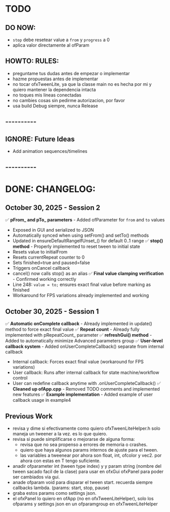 # TODO

## DO NOW:

- `stop` debe resetear value a `from` y `progress` a 0
- aplica valor directamente al ofParam


## HOWTO: RULES:

- preguntame tus dudas antes de empezar o implementar
- hazme propuestas antes de implementar
- no tocar ofxTweenLite, ya que la classe main no es hecha por mi y quiero mantener la dependencia intacta
- no toques mis lineas conectadas
- no cambies cosas sin pedirme autorizacion, por favor
- usa build Debug siempre, nunca Release

## ----------

## IGNORE: Future Ideas

- Add animation sequences/timelines

## ----------

# DONE: CHANGELOG:

## October 30, 2025 - Session 2

✅ **pFrom_ and pTo_ parameters** - Added ofParameter<T> for `from` and `to` values
  - Exposed in GUI and serialized to JSON
  - Automatically synced when using setFrom() and setTo() methods
  - Updated in ensureDefaultRangeIfUnset_() for default 0..1 range
✅ **stop() method** - Properly implemented to reset tween to initial state
  - Resets value to initialFrom
  - Resets currentRepeat counter to 0
  - Sets finished=true and paused=false
  - Triggers onCancel callback
  - cancel() now calls stop() as an alias
✅ **Final value clamping verification** - Confirmed working correctly
  - Line 248: `value = to;` ensures exact final value before marking as finished
  - Workaround for FPS variations already implemented and working

## October 30, 2025 - Session 1

✅ **Automatic onComplete callback** - Already implemented in update() method to force exact final value
✅ **Repeat count** - Already fully implemented with pRepeatCount_ parameter
✅ **refreshGui() method** - Added to automatically minimize Advanced parameters group
✅ **User-level callback system** - Added onUserCompleteCallback() separate from internal callback
  - Internal callback: Forces exact final value (workaround for FPS variations)
  - User callback: Runs after internal callback for state machine/workflow control
  - User can redefine callback anytime with .onUserCompleteCallback()
✅ **Cleaned up ofApp.cpp** - Removed TODO comments and implemented new features
✅ **Example implementation** - Added example of user callback usage in example4

## Previous Work

- revisa y dime si efectivamente como quiero ofxTweenLiteHelper.h solo maneja un tweener a la vez. es lo que quiero.
- revisa si puede simplificarse o mejorarse de alguna forma:
    - revisa que no sea propenso a errores de memoria o crashes.
    - quiero que haya algunos params internos de ajuste para el tween.
    - las variables a tweenear por ahora son float, int, ofcolor y vec2. por ahora con estas en T tengo suficiente.
- anadir ofparameter int (tween type index) y y param string (nombre del tween sacado facil de la clase) para usar en ofxGui ofxPanel para poder ser cambiados via gui.
- anade ofparam void para disparar el tween start. recuerda siempre callbacks lambda. (params: start, stop, pause)
- graba estos params como settings json.
- el ofxPanel lo quiero en ofApp (no en ofxTweenLiteHelper), solo los ofparams y settings json en un ofparamgroup en ofxTweenLiteHelper